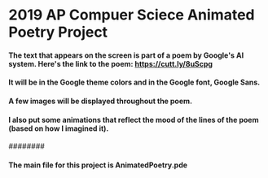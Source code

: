 # 2019 AP Compuer Sciece Animated Poetry Project 
#### The text that appears on the screen is part of a poem by Google's AI system. Here's the link to the poem: https://cutt.ly/8uScpg
#### It will be in the Google theme colors and in the Google font, Google Sans.
#### A few images will be displayed throughout the poem.
#### I also put some animations that reflect the mood of the lines of the poem (based on how I imagined it).
########
#### The main file for this project is AnimatedPoetry.pde
